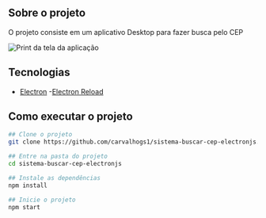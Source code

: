 ## Sobre o projeto
O projeto consiste em um aplicativo Desktop para fazer busca pelo CEP

![Print da tela da aplicação](./print-tela.png)

## Tecnologias

- [Electron](https://www.electronjs.org/pt/)
-[Electron Reload](https://www.npmjs.com/package/electron-reload)

## Como executar o projeto

```bash
## Clone o projeto
git clone https://github.com/carvalhogs1/sistema-buscar-cep-electronjs.git

## Entre na pasta do projeto 
cd sistema-buscar-cep-electronjs

## Instale as dependências
npm install

## Inicie o projeto
npm start

```
